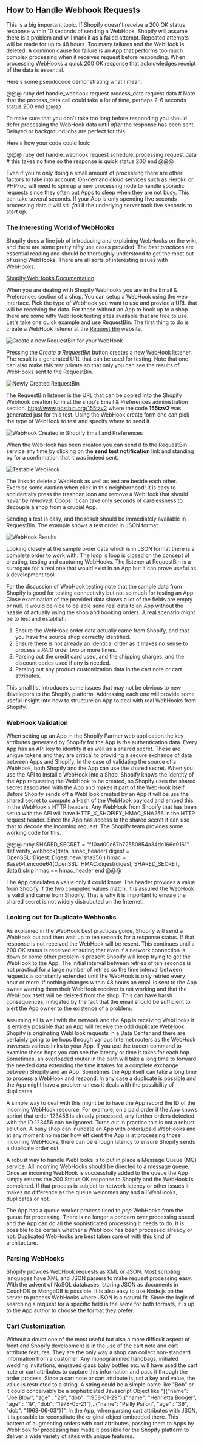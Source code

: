 ## How to Handle Webhook Requests

This is a big important topic. If Shopify doesn't receive a 200 OK status response within 10 seconds of sending a WebHook, Shopify will assume there is a problem and will mark it as a failed attempt. Repeated attempts will be made for up to 48 hours. Too many failures and the WebHook is deleted. A common cause for failure is an App that performs too much complex processing when it receives request before responding. When processing WebHooks a quick 200 OK response that acknowledges receipt of the data is essential.

Here's some pseudocode demonstrating what I mean:

@@@ ruby
  def handle_webhook request
    process_data request.data    # Note that the process_data call could take a lot of time, perhaps 2-6 seconds
    status 200
  end
@@@

To make sure that you don't take too long before responding you should defer processing the WebHook data until *after* the response has been sent. Delayed or background jobs are perfect for this.

Here's how your code could look:

@@@ ruby
  def handle_webhook request
    schedule_processing request.data    # this takes no time so the response is quick
    status 200
  end
@@@

Even if you're only doing a small amount of processing there are other factors to take into account. On-demand cloud services such as Heroku or PHPFog will need to spin up a new processing node to handle sporadic requests since they often put Apps to sleep when they are not busy. This can take several seconds. If your App is only spending five seconds processing data it will still *fail* if the underlying server took five seconds to start up.

### The Interesting World of WebHooks

Shopify does a fine job of introducing and explaining WebHooks on the wiki, and there are some pretty nifty use cases provided. The *best practices* are essential reading and should be thoroughly understood to get the most out of using WebHooks. There are all sorts of interesting issues with WebHooks.

[Shopify WebHooks Documentation](http://wiki.shopify.com/WebHook#How_Should_I_Handle_Webhook_Requests)

When you are dealing with Shopify Webhooks you are in the Email & Preferences section of a shop. You can setup a WebHook using the web interface. Pick the type of WebHook you want to use and provide a URL that will be receiving the data. For those without an App to hook up to a shop there are some nifty WebHook testing sites available that are free to use. Let's take one quick example and use RequestBin. The first thing to do is create a WebHook listener at the [Request Bin](http://requestb.in/ "RequestBin") website.

<div class="figure">
  <img src="../images/request_bin_home2.png" alt="Create a new RequestBin for your WebHook" />
</div>

Pressing the *Create a RequestBin* button creates a new WebHook listener. The result is a generated URL that can be used for testing. Note that one can also make this test private so that only you can see the results of WebHooks sent to the RequestBin. 

<div class="figure">
  <img src="../images/request_bin_created2.png" alt="Newly Created RequestBin" />
</div>

The RequestBin listener is the URL that can be copied into the Shopify Webhook creation form at the shop's Email & Preferences administration section. http://www.postbin.org/155tzv2 where the code **155tzv2** was generated just for this test. Using the WebHook create form one can pick the type of WebHook to test and specify where to send it. 

<div class="figure">
  <img src="../images/webhook_created2.png" alt="WebHook Created in Shopify Email and Preferences" />
</div>

When the WebHook has been created you can send it to the RequestBin service any time by clicking on the **send test notification** link and standing by for a confirmation that it was indeed sent. 

<div class="figure">
  <img src="../images/webhook_testable2.png" alt="Testable WebHook" />
</div>

The links to delete a WebHook as well as test are beside each other. Exercise some caution when click in this neighborhood! It is easy to accidentally press the trashcan icon and remove a WebHook that should *never be removed*. Ooops! It can take only seconds of carelessness to decouple a shop from a crucial App.

Sending a test is easy, and the result should be immediately available in RequestBin. The example shows a test order in JSON format. 

<div class="figure">
  <img src="../images/webhook_results2.png" alt="WebHook Results" />
</div>

Looking closely at the sample order data which is in JSON format there is a complete order to work with. The loop is loop is closed on the concept of creating, testing and capturing WebHooks. The listener at RequestBin is a surrogate for a real one that would exist in an App but it can prove useful as a development tool. 

For the discussion of WebHook testing note that the sample data from Shopify is good for testing connectivity but not so much for testing an App. Close examination of the provided data shows a lot of the fields are empty or null. It would be nice to be able send real data to an App without the hassle of actually using the shop and booking orders. A real scenario might be to test and establish:

1. Ensure the WebHook order data actually came from Shopify, and that you have the source shop correctly identified. 
2. Ensure there is not already an identical order as it makes no sense to process a *PAID* order two or more times.
3. Parsing out the credit card used, and the shipping charges, and the discount codes used if any is needed. 
4. Parsing out any product customization data in the cart note or cart attributes.

This small list introduces some issues that may not be obvious to new developers to the Shopify platform. Addressing each one will provide some useful insight into how to structure an App to deal with real WebHooks from Shopify.

### WebHook Validation

When setting up an App in the Shopify Partner web application the key attributes generated by Shopify for the App is the authentication data. Every App has an API key to identify it as well as a shared secret. These are unique tokens and they are critical to providing a secure exchange of data between Apps and Shopify. In the case of validating the source of a WebHook, both Shopify and the App can use the shared secret. When you use the API to install a WebHook into a Shop, Shopify knows the identity of the App requesting the WebHook to be created, so Shopify uses the shared secret associated with the App and makes it part of the WebHook itself. Before Shopify sends off a WebHook created by an App it will be use the shared secret to compute a Hash of the WebHook payload and embed this in the WebHook's HTTP headers. Any WebHook from Shopify that has been setup with the API will have HTTP_X_SHOPIFY_HMAC_SHA256 in the HTTP request header. Since the App has access to the shared secret it can use that to decode the incoming request. The Shopify team provides some working code for this.

@@@ ruby
SHARED_SECRET = "f10ad00c67b72550854a34dc166d9161"
def verify_webhook(data, hmac_header)
  digest  = OpenSSL::Digest::Digest.new('sha256')
  hmac    = Base64.encode64(OpenSSL::HMAC.digest(digest, SHARED_SECRET, data)).strip
  hmac == hmac_header
end
@@@

The App calculates a value only it could know. The header provides a value from Shopify If the two computed values match, it is assured the WebHook is valid and came from Shopify. That is why it is important to ensure the shared secret is not widely distrubuted on the Internet. 

### Looking out for Duplicate Webhooks

As explained in the WebHook best practices guide, Shopify will send a WebHook out and then wait up to ten seconds for a response status. If that response is not received the WebHook will be resent. This continues until a 200 OK status is received ensuring that even if a network connection is down or some other problem is present Shopify will keep trying to get the WebHook to the App. The initial interval between retries of ten seconds is not practical for a large number of retries so the time interval between requests is constantly extended until the WebHook is only retried every hour or more. If nothing changes within 48 hours an email is sent to the App owner warning them their WebHook receiver is not working and that the WebHook itself will be deleted from the shop. This can have harsh consequences, mitigated by the fact that the email should be sufficient to alert the App owner to the existence of a problem. 

Assuming all is well with the network and the App is receiving WebHooks it is entirely possible that an App will receive the odd duplicate WebHook. Shopify is originating WebHook requests in a Data Center and there are certainly going to be hops through various Internet routers as the WebHook traverses various links to your App. If you use the tracert command to examine these hops you can see the latency or time it takes for each hop. Sometimes, an overloaded router in the path will take a long time to forward the needed data extending the time it takes for a complete exchange between Shopify and an App. Sometimes the App itself can take a long time to process a WebHook and respond. In any case a duplicate is possible and the App might have a problem unless it deals with the possibility of duplicates. 

A simple way to deal with this might be to have the App record the ID of the incoming WebHook resource. For example, on a paid order if the App knows apriori that order 123456 is already processed, any further orders detected with the ID 123456 can be ignored. Turns out in practice this is not a robust solution. A busy shop can inundate an App with orders/paid WebHooks and at any moment no matter how efficient the App is at processing those incoming WebHooks, there can be enough latency to ensure Shopify sends a duplicate order out. 

A robust way to handle WebHooks is to put in place a Message Queue (MQ) service. All incoming WebHooks should be directed to a message queue. Once an incoming WebHook is successfully added to the queue the App simply returns the 200 Status OK response to Shopify and the WebHook is completed. If that process is subject to network latency or other issues it makes no difference as the queue welcomes any and all WebHooks, duplicates or not. 

The App has a queue worker process used to *pop* WebHooks from the queue for processing. There is no longer a concern over processing speed and the App can do all the sophisticated processing it needs to do. It is possible to be certain whether a WebHook has been processed already or not. Duplicated WebHooks are best taken care of with this kind of architecture.

### Parsing WebHooks

Shopify provides WebHook requests as XML or JSON. Most scripting languages have XML and JSON parsers to make request processing easy. With the advent of NoSQL databases, storing JSON as documents in CouchDB or MongoDB is possible. It is also easy to use Node.js on the server to process WebHooks where JSON is a natural fit. Since the logic of searching a request for a specific field is the same for both formats, it is up to the App author to choose the format they prefer. 

### Cart Customization

Without a doubt one of the most useful but also a more difficult aspect of front end Shopify development is in the use of the cart note and cart attribute features. They are the only way a shop can collect non-standard information from a customer. Any monogrammed handbags, initialed wedding invitations, engraved glass baby bottles etc. will have used the cart note or cart attributes to capture this information and pass it through the order process. Since a cart note or cart attribute is just a key and value, the value is restricted to a string. A string could be a simple name like "Bob" or it could conceivably be a sophisticated Javascript Object like "[{"name": "Joe Blow", "age" : "29", "dob": "1958-01-29"},{"name": "Henrietta Booger", "age" : "19", "dob": "1978-05-21"},..{"name": "Psilly Psilon", "age" : "39", "dob": "1968-06-03"}]". In the App, when parsing cart attributes with JSON, it is possible to reconstitute the original object embedded there. This pattern of augmenting orders with cart attributes, passing them to Apps by WebHook for processing has made it possible for the Shopify platform to deliver a wide variety of sites with unique features.